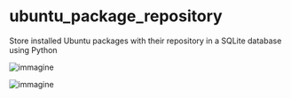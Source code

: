 # ubuntu_package_repository
Store installed Ubuntu packages with their repository in a SQLite database using Python

![immagine](https://user-images.githubusercontent.com/7722346/221036000-dea9ae9a-8b84-4a02-9ce7-cdd5f2a40b9d.png)

![immagine](https://user-images.githubusercontent.com/7722346/221035906-dcfbaca4-9696-42f1-a46f-0f98fc06ed79.png)

